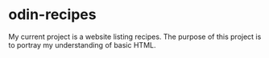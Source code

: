 # odin-recipes

My current project is a website listing recipes. The purpose of this project is to portray my understanding of basic HTML.